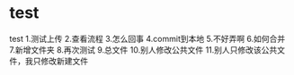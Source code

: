 # test
test
1.测试上传
2.查看流程
3.怎么回事
4.commit到本地
5.不好弄啊
6.如何合并
7.新增文件夹
8.再次测试
9.总文件
10.别人修改公共文件
11.别人只修改该公共文件，我只修改新建文件
